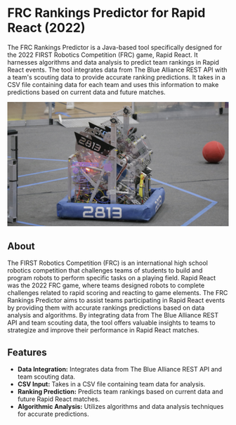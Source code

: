 # FRC Rankings Predictor for Rapid React (2022)

The FRC Rankings Predictor is a Java-based tool specifically designed for the 2022 FIRST Robotics Competition (FRC) game, Rapid React. It harnesses algorithms and data analysis to predict team rankings in Rapid React events. The tool integrates data from The Blue Alliance REST API with a team's scouting data to provide accurate ranking predictions. It takes in a CSV file containing data for each team and uses this information to make predictions based on current data and future matches.

![MBR 2022 Photo.JPG](https://github.com/Praneshv25/FRC-Ranking-Point-Predictor/blob/70fbd7753bbf96666dda1def144ff9ff20cf112e/MBR%202022%20Photo.JPG)

## About

The FIRST Robotics Competition (FRC) is an international high school robotics competition that challenges teams of students to build and program robots to perform specific tasks on a playing field. Rapid React was the 2022 FRC game, where teams designed robots to complete challenges related to rapid scoring and reacting to game elements. The FRC Rankings Predictor aims to assist teams participating in Rapid React events by providing them with accurate rankings predictions based on data analysis and algorithms. By integrating data from The Blue Alliance REST API and team scouting data, the tool offers valuable insights to teams to strategize and improve their performance in Rapid React matches.

## Features

- **Data Integration:** Integrates data from The Blue Alliance REST API and team scouting data.
- **CSV Input:** Takes in a CSV file containing team data for analysis.
- **Ranking Prediction:** Predicts team rankings based on current data and future Rapid React matches.
- **Algorithmic Analysis:** Utilizes algorithms and data analysis techniques for accurate predictions.

